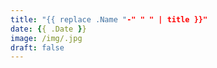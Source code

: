 ```yaml
---
title: "{{ replace .Name "-" " " | title }}"
date: {{ .Date }}
image: /img/.jpg
draft: false
---
```


